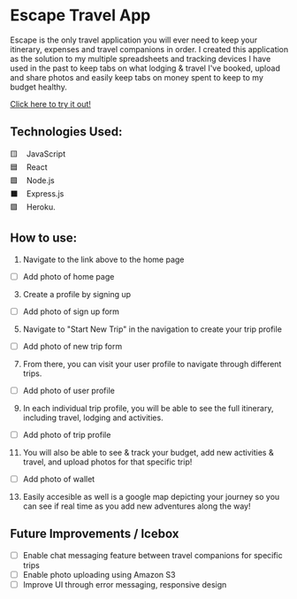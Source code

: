 # Escape Travel App
Escape is the only travel application you will ever need to keep your itinerary, expenses and travel companions in order. I created this application as the solution to my multiple spreadsheets and tracking devices I have used in the past to keep tabs on what lodging & travel I've booked, upload and share photos and easily keep tabs on money spent to keep to my budget healthy. 

[Click here to try it out!](https://escape-travel-app.herokuapp.com/)

## Technologies Used:
🟨 &nbsp;&nbsp;&nbsp;JavaScript  
🟦 &nbsp;&nbsp;&nbsp;React  
🟩 &nbsp;&nbsp;&nbsp;Node.js  
⬛ &nbsp;&nbsp;&nbsp;Express.js  
🟪 &nbsp;&nbsp;&nbsp;Heroku.   

## How to use:
1. Navigate to the link above to the home page
- [ ] Add photo of home page
3. Create a profile by signing up
- [ ] Add photo of sign up form
5. Navigate to "Start New Trip" in the navigation to create your trip profile
- [ ] Add photo of new trip form
7. From there, you can visit your user profile to navigate through different trips.
- [ ] Add photo of user profile
9. In each individual trip profile, you will be able to see the full itinerary, including travel, lodging and activities. 
- [ ] Add photo of trip profile
11. You will also be able to see & track your budget, add new activities & travel, and upload photos for that specific trip!
- [ ] Add photo of wallet
13. Easily accesible as well is a google map depicting your journey so you can see if real time as you add new adventures along the way!

## Future Improvements / Icebox
- [ ] Enable chat messaging feature between travel companions for specific trips
- [ ] Enable photo uploading using Amazon S3
- [ ] Improve UI through error messaging, responsive design
